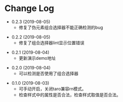 # Change Log

- 0.2.3 (2019-08-05)
  - 修复了伪元素组合选择器不能正确检测的bug
>
- 0.2.2 (2019-08-05)
  - 修复了组合选择器lint显示位置错误
>
- 0.2.1 (2019-08-04) 
  - 更新演示demo地址
> 
- 0.2.0 (2019-08-04) 
  - 可以检测是否使用了组合选择器   
>  
- 0.1.0 (2019-08-03)
  - 可手动开启，关闭taro兼容rn模式。
  - 检查样式中的属性是否合法，检查样式取值是否合法。
